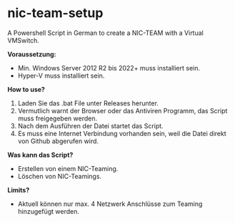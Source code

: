 # nic-team-setup
A Powershell Script in German to create a NIC-TEAM with a Virtual VMSwitch.

**Voraussetzung:**
- Min. Windows Server 2012 R2 bis 2022+ muss installiert sein.
- Hyper-V muss installiert sein.

**How to use?**
1. Laden Sie das .bat File unter Releases herunter. 
2. Vermutlich warnt der Browser oder das Antiviren Programm, das Script muss freigegeben werden.
3. Nach dem Ausführen der Datei startet das Script. 
4. Es muss eine Internet Verbindung vorhanden sein, weil die Datei direkt von Github abgerufen wird.

**Was kann das Script?**
- Erstellen von einem NIC-Teaming.
- Löschen von NIC-Teamings.

**Limits?**
- Aktuell können nur max. 4 Netzwerk Anschlüsse zum Teaming hinzugefügt werden.
